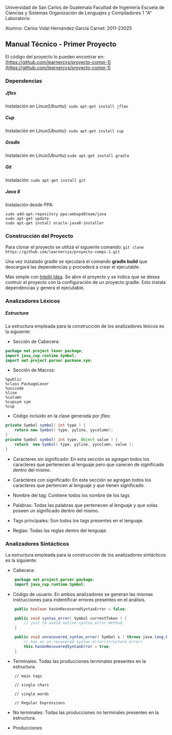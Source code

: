 Universidad de San Carlos de Guatemala
Facultad de Ingeniería
Escuela de Ciencias y Sistemas
Organización de Lenguajes y Compiladores 1 "A"
Laboratorio

Alumno: Carlos Vidal Hernández García
Carnet: 2011-23025

Manual Técnico - Primer Proyecto
---

El código del proyecto lo pueden encontrar en: [https://github.com/learnercys/proyecto-compi-1](https://github.com/learnercys/proyecto-compi-1)

### Dependencias

##### Jflex
Instalación en Linux(Ubuntu): `sudo apt-get install jflex`

##### Cup
Instalación en Linux(Ubuntu): `sudo apt-get install cup`

##### Gradle
Instalación en Linux(Ubuntu):`sudo apt-get install gradle`

##### Git
Instalación: `sudo apt-get install git`

##### Java 8
Instalación desde PPA:
```shell
sudo add-apt-repository ppa:webupd8team/java
sudo apt-get update
sudo apt-get install oracle-java8-installer
```


### Construcción del Proyecto

Para clonar el proyecto se utilizá el siguiente comando:
	`git clone https://github.com/learnercys/proyecto-compi-1.git`

Una vez instalado gradle se ejecutará el comando **gradle build** que descargará las dependencias y procederá a crear el ejecutable.

Más simple con [Intellij Idea](https://www.jetbrains.com/idea/). Se abre el proyecto y se indica que se desea contruir el proyecto con la configuración de un proyecto gradle. Esto instala dependencias y genera el ejecutable.


### Analizadores Léxicos
##### Estructura

La estructura empleada para la construcción de los analizadores léxicos es la siguiente:

- Sección de Cabecera:
```java
package net.project.lexer.package;
import java_cup.runtime.Symbol;
import net.project.parser.packane.sym;
```

- Sección de Macros:
```jflex
%public
%class PackageLexer
%unicode
%line
%column
%cupsym sym
%cup
```

- Código incluido en la clase generada por jflex:
```java
private Symbol symbol( int type ) {
	return new Symbol( type, yyline, yycolumn);
}
private Symbol symbol( int type, Object value ) {
    return  new Symbol( type, yyline, yycolumn, value );
}
```

- Carácteres sin significado:
En esta sección se agregan todos los caracteres que pertenecen al lenguaje pero que carecen de significado dentro del mismo.

- Carácteres con significado:
En esta sección se agregan todos los carácteres que pertencen al lenguaje y que tienen significado.

- Nombre del tag:
Contiene todos los nombre de los tags

- Palabras:
Todas las palabras que pertenecen al lenguaje y que solas poseen un significado dentro del mismo.

- Tags principales:
Son todos los tags presentes en el lenguaje.

- Reglas:
Todas las reglas dentro del lenguaje.

### Analizadores Sintácticos

La estructura empleada para la construcción de los analizadores sintácticos es la siguiente:

- Cabecera:
```java
    package net.project.parser.package;
    import java_cup.runtime.Symbol;
```

- Código de usuario:
En ambos analizadores se generan las mismas instrucciones para indentificar errores presentes en el análisis.
```java
    public boolean hasUnRecoveredSyntaxError = false;

    public void syntax_error( Symbol currentToken ) {
        // just to avoid native syntax_error method.
    }

    public void unrecovered_syntax_error( Symbol s ) throws java.lang.Exception {
        // has an un-recovered syntax error(structure error)
        this.hasUnRecoveredSyntaxError = true;
    }
```

- Terminales:
Todas las producciones terminales presentes en la estructura.
```
	// main tags

	// single chars

    // single words

    // Regular Expressions
```

- No terminales:
Todas las producciones no terminales presentes en la estructura.

- Producciones
